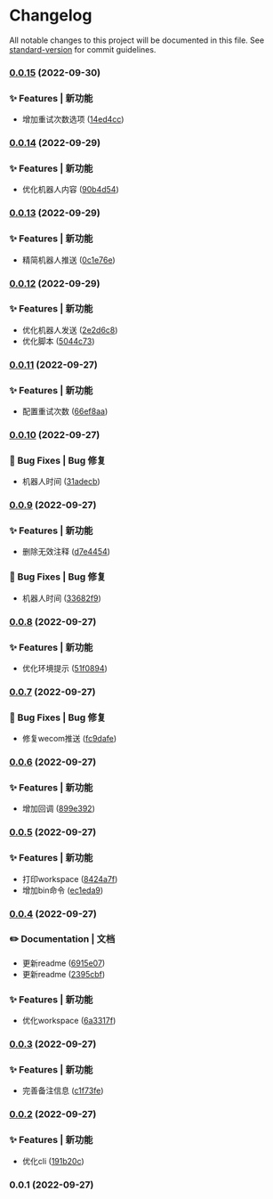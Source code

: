 # Changelog

All notable changes to this project will be documented in this file. See [standard-version](https://github.com/conventional-changelog/standard-version) for commit guidelines.

### [0.0.15](https://github.com/novlan1/light-mp-cli/compare/v0.0.14...v0.0.15) (2022-09-30)


### ✨ Features | 新功能

* 增加重试次数选项 ([14ed4cc](https://github.com/novlan1/light-mp-cli/commit/14ed4ccbd32b2d75c1296bfbf9595a7458e754ff))

### [0.0.14](https://github.com/novlan1/light-mp-cli/compare/v0.0.13...v0.0.14) (2022-09-29)


### ✨ Features | 新功能

* 优化机器人内容 ([90b4d54](https://github.com/novlan1/light-mp-cli/commit/90b4d54676bdeec35b0159e6a6effcabf307903d))

### [0.0.13](https://github.com/novlan1/light-mp-cli/compare/v0.0.12...v0.0.13) (2022-09-29)


### ✨ Features | 新功能

* 精简机器人推送 ([0c1e76e](https://github.com/novlan1/light-mp-cli/commit/0c1e76e95251c69dfcc731fc933eeba1163718ad))

### [0.0.12](https://github.com/novlan1/light-mp-cli/compare/v0.0.11...v0.0.12) (2022-09-29)


### ✨ Features | 新功能

* 优化机器人发送 ([2e2d6c8](https://github.com/novlan1/light-mp-cli/commit/2e2d6c824bec0385ee90b7841f14070fa8c359c1))
* 优化脚本 ([5044c73](https://github.com/novlan1/light-mp-cli/commit/5044c73c3ccd7c58092827f3054f32cd8d34894a))

### [0.0.11](https://github.com/novlan1/light-mp-cli/compare/v0.0.10...v0.0.11) (2022-09-27)


### ✨ Features | 新功能

* 配置重试次数 ([66ef8aa](https://github.com/novlan1/light-mp-cli/commit/66ef8aa55b81914ab9d1b07d7e85d82527aea331))

### [0.0.10](https://github.com/novlan1/light-mp-cli/compare/v0.0.9...v0.0.10) (2022-09-27)


### 🐛 Bug Fixes | Bug 修复

* 机器人时间 ([31adecb](https://github.com/novlan1/light-mp-cli/commit/31adecb699acfc147014abf9e4775000fcd3528c))

### [0.0.9](https://github.com/novlan1/light-mp-cli/compare/v0.0.8...v0.0.9) (2022-09-27)


### ✨ Features | 新功能

* 删除无效注释 ([d7e4454](https://github.com/novlan1/light-mp-cli/commit/d7e4454147b36f63b423dfb27ee946bb079b5160))


### 🐛 Bug Fixes | Bug 修复

* 机器人时间 ([33682f9](https://github.com/novlan1/light-mp-cli/commit/33682f9098b135eaf0a4e40e877c95585f1e0515))

### [0.0.8](https://github.com/novlan1/light-mp-cli/compare/v0.0.7...v0.0.8) (2022-09-27)


### ✨ Features | 新功能

* 优化环境提示 ([51f0894](https://github.com/novlan1/light-mp-cli/commit/51f089499a3d0b0103af6bd36b442d7d08d2b5fc))

### [0.0.7](https://github.com/novlan1/light-mp-cli/compare/v0.0.6...v0.0.7) (2022-09-27)


### 🐛 Bug Fixes | Bug 修复

* 修复wecom推送 ([fc9dafe](https://github.com/novlan1/light-mp-cli/commit/fc9dafedad4fe46fb9ea702651be9bc2db83ac72))

### [0.0.6](https://github.com/novlan1/light-mp-cli/compare/v0.0.5...v0.0.6) (2022-09-27)


### ✨ Features | 新功能

* 增加回调 ([899e392](https://github.com/novlan1/light-mp-cli/commit/899e3929fed20da09f6daea2d86e84fee0c767ea))

### [0.0.5](https://github.com/novlan1/light-mp-cli/compare/v0.0.4...v0.0.5) (2022-09-27)


### ✨ Features | 新功能

* 打印workspace ([8424a7f](https://github.com/novlan1/light-mp-cli/commit/8424a7f8145dadd1e393cbfc40593925fab47fcd))
* 增加bin命令 ([ec1eda9](https://github.com/novlan1/light-mp-cli/commit/ec1eda9ef4c74a01f39c84a22b3ddc83df273840))

### [0.0.4](https://github.com/novlan1/light-mp-cli/compare/v0.0.3...v0.0.4) (2022-09-27)


### ✏️ Documentation | 文档

* 更新readme ([6915e07](https://github.com/novlan1/light-mp-cli/commit/6915e07e2548ab1749662ca09a972463ea64b64b))
* 更新readme ([2395cbf](https://github.com/novlan1/light-mp-cli/commit/2395cbfba57f6f7125b57d182bb085e5e6344f02))


### ✨ Features | 新功能

* 优化workspace ([6a3317f](https://github.com/novlan1/light-mp-cli/commit/6a3317f1fa423deb299a54f0b6f3115d90ea2094))

### [0.0.3](https://github.com/novlan1/light-mp-cli/compare/v0.0.2...v0.0.3) (2022-09-27)


### ✨ Features | 新功能

* 完善备注信息 ([c1f73fe](https://github.com/novlan1/light-mp-cli/commit/c1f73fe2e005c0f6ce642406b8e46250d3b3e17d))

### [0.0.2](https://github.com/novlan1/light-mp-cli/compare/v0.0.1...v0.0.2) (2022-09-27)


### ✨ Features | 新功能

* 优化cli ([191b20c](https://github.com/novlan1/light-mp-cli/commit/191b20c9f5f50848f23763a9cab6359b5efd4952))

### 0.0.1 (2022-09-27)
